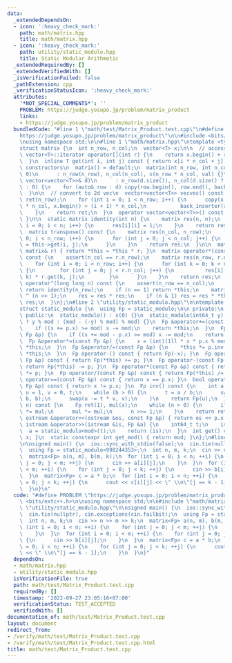 ```yaml
---
data:
  _extendedDependsOn:
  - icon: ':heavy_check_mark:'
    path: math/matrix.hpp
    title: math/matrix.hpp
  - icon: ':heavy_check_mark:'
    path: utility/static_modulo.hpp
    title: Static Modular Arithmetic
  _extendedRequiredBy: []
  _extendedVerifiedWith: []
  _isVerificationFailed: false
  _pathExtension: cpp
  _verificationStatusIcon: ':heavy_check_mark:'
  attributes:
    '*NOT_SPECIAL_COMMENTS*': ''
    PROBLEM: https://judge.yosupo.jp/problem/matrix_product
    links:
    - https://judge.yosupo.jp/problem/matrix_product
  bundledCode: "#line 1 \"math/test/Matrix_Product.test.cpp\"\n#define PROBLEM \"\
    https://judge.yosupo.jp/problem/matrix_product\"\n\n#include <bits/extc++.h>\n\
    \nusing namespace std;\n\n#line 1 \"math/matrix.hpp\"\ntemplate <typename T>\n\
    struct matrix {\n  int n_row, n_col;\n  vector<T> x;\n\n  // accessors\n  typename\
    \ vector<T>::iterator operator[](int r) {\n    return x.begin() + r * n_col;\n\
    \  }\n  inline T get(int i, int j) const { return x[i * n_col + j]; }\n\n  //\
    \ constructors\n  matrix() = default;\n  matrix(int n_row, int n_col, T val =\
    \ 0)\n      : n_row(n_row), n_col(n_col), x(n_row * n_col, val) {}\n  matrix(const\
    \ vector<vector<T>>& d)\n      : n_row(d.size()), n_col(d.size() ? d[0].size()\
    \ : 0) {\n    for (auto& row : d) copy(row.begin(), row.end(), back_inserter(x));\n\
    \  }\n\n  // convert to 2d vec\n  vector<vector<T>> vecvec() const {\n    vector<vector<T>>\
    \ ret(n_row);\n    for (int i = 0; i < n_row; i++) {\n      copy(x.begin() + i\
    \ * n_col, x.begin() + (i + 1) * n_col,\n           back_inserter(ret[i]));\n\
    \    }\n    return ret;\n  }\n  operator vector<vector<T>>() const { return vecvec();\
    \ }\n\n  static matrix identity(int n) {\n    matrix res(n, n);\n    for (int\
    \ i = 0; i < n; i++) {\n      res[i][i] = 1;\n    }\n    return res;\n  }\n\n\
    \  matrix transpose() const {\n    matrix res(n_col, n_row);\n    for (int i =\
    \ 0; i < n_row; i++) {\n      for (int j = 0; j < n_col; j++) {\n        res[j][i]\
    \ = this->get(i, j);\n      }\n    }\n    return res;\n  }\n\n  matrix& operator*=(const\
    \ matrix& r) { return *this = *this * r; }\n  matrix operator*(const matrix& r)\
    \ const {\n    assert(n_col == r.n_row);\n    matrix res(n_row, r.n_col);\n\n\
    \    for (int i = 0; i < n_row; i++) {\n      for (int k = 0; k < n_col; k++)\
    \ {\n        for (int j = 0; j < r.n_col; j++) {\n          res[i][j] += this->get(i,\
    \ k) * r.get(k, j);\n        }\n      }\n    }\n    return res;\n  }\n\n  matrix\
    \ operator^(long long n) const {\n    assert(n_row == n_col);\n    if (n == 0)\
    \ return identity(n_row);\n    if (n == 1) return *this;\n    matrix res = *this\
    \ ^ (n >> 1);\n    res = res * res;\n    if (n & 1) res = res * *this;\n    return\
    \ res;\n  }\n};\n#line 2 \"utility/static_modulo.hpp\"\n\ntemplate <int mod>\n\
    struct static_modulo {\n  using Fp = static_modulo;\n\n private:\n  int x;\n\n\
    \ public:\n  static_modulo() : x(0) {}\n  static_modulo(int64_t y) : x(y >= 0\
    \ ? y % mod : (mod - (-y) % mod) % mod) {}\n  Fp &operator+=(const Fp &p) {\n\
    \    if ((x += p.x) >= mod) x -= mod;\n    return *this;\n  }\n  Fp &operator-=(const\
    \ Fp &p) {\n    if ((x += mod - p.x) >= mod) x -= mod;\n    return *this;\n  }\n\
    \  Fp &operator*=(const Fp &p) {\n    x = (int)(1ll * x * p.x % mod);\n    return\
    \ *this;\n  }\n  Fp &operator/=(const Fp &p) {\n    *this *= p.inv();\n    return\
    \ *this;\n  }\n  Fp operator-() const { return Fp(-x); }\n  Fp operator+(const\
    \ Fp &p) const { return Fp(*this) += p; }\n  Fp operator-(const Fp &p) const {\
    \ return Fp(*this) -= p; }\n  Fp operator*(const Fp &p) const { return Fp(*this)\
    \ *= p; }\n  Fp operator/(const Fp &p) const { return Fp(*this) /= p; }\n  bool\
    \ operator==(const Fp &p) const { return x == p.x; }\n  bool operator!=(const\
    \ Fp &p) const { return x != p.x; }\n  Fp inv() const {\n    int a = x, b = mod,\
    \ u = 1, v = 0, t;\n    while (b > 0) {\n      t = a / b;\n      swap(a -= t *\
    \ b, b);\n      swap(u -= t * v, v);\n    }\n    return Fp(u);\n  }\n  Fp pow(int64_t\
    \ n) const {\n    Fp ret(1), mul(x);\n    while (n > 0) {\n      if (n & 1) ret\
    \ *= mul;\n      mul *= mul;\n      n >>= 1;\n    }\n    return ret;\n  }\n  friend\
    \ ostream &operator<<(ostream &os, const Fp &p) { return os << p.x; }\n  friend\
    \ istream &operator>>(istream &is, Fp &a) {\n    int64_t t;\n    is >> t;\n  \
    \  a = static_modulo<mod>(t);\n    return (is);\n  }\n  int get() const { return\
    \ x; }\n  static constexpr int get_mod() { return mod; }\n};\n#line 9 \"math/test/Matrix_Product.test.cpp\"\
    \n\nsigned main() {\n  ios::sync_with_stdio(false);\n  cin.tie(nullptr), cin.exceptions(cin.failbit);\n\
    \  using Fp = static_modulo<998244353>;\n  int n, m, k;\n  cin >> n >> m >> k;\n\
    \  matrix<Fp> a(n, m), b(m, k);\n  for (int i = 0; i < n; ++i) {\n    for (int\
    \ j = 0; j < m; ++j) {\n      cin >> a[i][j];\n    }\n  }\n  for (int i = 0; i\
    \ < m; ++i) {\n    for (int j = 0; j < k; ++j) {\n      cin >> b[i][j];\n    }\n\
    \  }\n  matrix<Fp> c = a * b;\n  for (int i = 0; i < n; ++i) {\n    for (int j\
    \ = 0; j < k; ++j) {\n      cout << c[i][j] << \" \\n\"[j == k - 1];\n    }\n\
    \  }\n}\n"
  code: "#define PROBLEM \"https://judge.yosupo.jp/problem/matrix_product\"\n\n#include\
    \ <bits/extc++.h>\n\nusing namespace std;\n\n#include \"math/matrix.hpp\"\n#include\
    \ \"utility/static_modulo.hpp\"\n\nsigned main() {\n  ios::sync_with_stdio(false);\n\
    \  cin.tie(nullptr), cin.exceptions(cin.failbit);\n  using Fp = static_modulo<998244353>;\n\
    \  int n, m, k;\n  cin >> n >> m >> k;\n  matrix<Fp> a(n, m), b(m, k);\n  for\
    \ (int i = 0; i < n; ++i) {\n    for (int j = 0; j < m; ++j) {\n      cin >> a[i][j];\n\
    \    }\n  }\n  for (int i = 0; i < m; ++i) {\n    for (int j = 0; j < k; ++j)\
    \ {\n      cin >> b[i][j];\n    }\n  }\n  matrix<Fp> c = a * b;\n  for (int i\
    \ = 0; i < n; ++i) {\n    for (int j = 0; j < k; ++j) {\n      cout << c[i][j]\
    \ << \" \\n\"[j == k - 1];\n    }\n  }\n}"
  dependsOn:
  - math/matrix.hpp
  - utility/static_modulo.hpp
  isVerificationFile: true
  path: math/test/Matrix_Product.test.cpp
  requiredBy: []
  timestamp: '2022-09-27 23:05:16+07:00'
  verificationStatus: TEST_ACCEPTED
  verifiedWith: []
documentation_of: math/test/Matrix_Product.test.cpp
layout: document
redirect_from:
- /verify/math/test/Matrix_Product.test.cpp
- /verify/math/test/Matrix_Product.test.cpp.html
title: math/test/Matrix_Product.test.cpp
---
```

